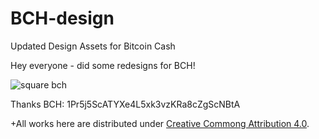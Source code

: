 # BCH-design
Updated Design Assets for Bitcoin Cash

Hey everyone - did some redesigns for BCH!

![square bch](https://user-images.githubusercontent.com/33505612/34757862-d4cb3bf8-f588-11e7-851e-376188272f1e.png)

Thanks
BCH: 1Pr5j5ScATYXe4L5xk3vzKRa8cZgScNBtA

 +All works here are distributed under [Creative Commong Attribution 4.0](https://creativecommons.org/licenses/by/4.0/).
